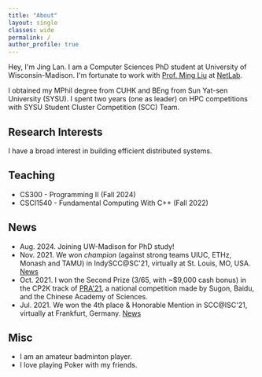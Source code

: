 ```yaml
---
title: "About"
layout: single
classes: wide
permalink: /
author_profile: true
---
```


Hey, I'm Jing Lan. I am a Computer Sciences PhD student at University of Wisconsin-Madison. I'm fortunate to work with [Prof. Ming Liu](https://pages.cs.wisc.edu/~mgliu/) at [NetLab](https://madnets.cs.wisc.edu/).

I obtained my MPhil degree from CUHK and BEng from Sun Yat-sen University (SYSU). I spent two years (one as leader) on HPC competitions with SYSU Student Cluster Competition (SCC) Team.

## Research Interests

I have a broad interest in building efficient distributed systems.

## Teaching

* CS300 - Programming II (Fall 2024)
* CSCI1540 - Fundamental Computing With C++ (Fall 2022)

## News

* Aug. 2024. Joining UW-Madison for PhD study!
* Nov. 2021. We won *champion* (against strong teams UIUC, ETHz, Monash and TAMU) in IndySCC@SC'21, virtually at St. Louis, MO, USA. [News](https://twitter.com/Supercomputing/status/1461712128180690951)
* Oct. 2021. I won the Second Prize (3/65, with ~$9,000 cash bonus) in the CP2K track of [PRA'21](https://cas-pra.sugon.com/sugon/index2.html), a national competition made by Sugon, Baidu, and the Chinese Academy of Sciences.
* Jul. 2021. We won the 4th place & Honorable Mention in SCC@ISC'21, virtually at Frankfurt, Germany. [News](https://www.hpcadvisorycouncil.com/events/student-cluster-competition/index.php)

## Misc

* I am an amateur badminton player.
* I love playing Poker with my friends.